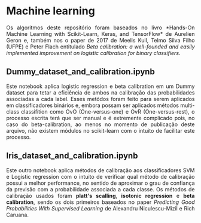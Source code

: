 <h1>Machine learning</h1>
<p align="justify">Os algoritmos deste repositório foram baseados no livro *Hands-On Machine Learning with Scikit-Learn, Keras, and TensorFlow* de Aurelien Geron e, também nos o paper de 2017 de Meelis Kull, Telmo Silva Filho (UFPE) e Peter Flach entitulado <i>Beta calibration: a well-founded and easily implemented improvement on logistic calibration for binary classifiers</i>.</p>
<h2>Dummy_dataset_and_calibration.ipynb</h2>
<p align="justify">Este notebook aplica logistic regression e beta calibration em um Dummy dataset para tetar a eficiência de ambos na calibração das probabilidades associadas a cada label. Esses metódos foram feito para serem aplicados em classificadores binários e, embora possam ser aplicados métodos multi-class classifition como OvO (One-versus-one) e OvR (One-versus-rest), o processo escrita terá que ser manual e é extremente complicado pois, no caso do beta-calibration, ao menos no momento de publicação deste arquivo, não existem módulos no scikit-learn com o intuito de facilitar este processo.</p>
<h2>Iris_dataset_and_calibration.ipynb</h2>
<p align="justify">Este outro notebook aplica métodos de calibração aos classificadores SVM e Logistic regression com o intuito de verificar qual método de calibração possui a melhor performance, no sentido de aproximar o grau de confiança da previsão com a probabilidade associada a cada classe. Os métodos de calibração usados foram <b>platt's scalling</b>, <b>isotonic regression</b> e <b>beta calibration</b>, sendo os dois primeiros baseados no paper <i>Predicting Good Probabilities With Supervised Learning</i> de Alexandru Niculescu-Mizil e Rich Caruana.</p>
